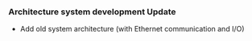 ### Architecture system development Update

- Add old system architecture (with Ethernet communication and I/O)